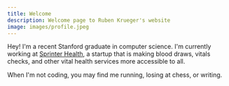 ```yaml
---
title: Welcome
description: Welcome page to Ruben Krueger's website
image: images/profile.jpeg
---
```


Hey! I'm a recent Stanford graduate in computer science. I'm currently working at [Sprinter Health](https://www.sprinterhealth.com/), a startup that is making blood draws, vitals checks, and other vital health services more accessible to all.

When I'm not coding, you may find me running, losing at chess, or writing. 
